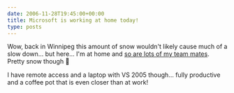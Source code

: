 ```yaml
---
date: 2006-11-28T19:45:00+00:00
title: Microsoft is working at home today!
type: posts
---
```

Wow, back in Winnipeg this amount of snow wouldn't likely cause much of a slow down... but here... I'm at home and [so are lots of my team mates](https://www.jeffsandquist.com/SnowDay.aspx). Pretty snow though 🙂

I have remote access and a laptop with VS 2005 though... fully productive and a coffee pot that is even closer than at work!
